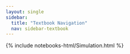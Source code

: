 ```yaml
---
layout: single
sidebar:
  title: "Textbook Navigation"
  nav: sidebar-textbook
---
```


{% include notebooks-html/Simulation.html %}
